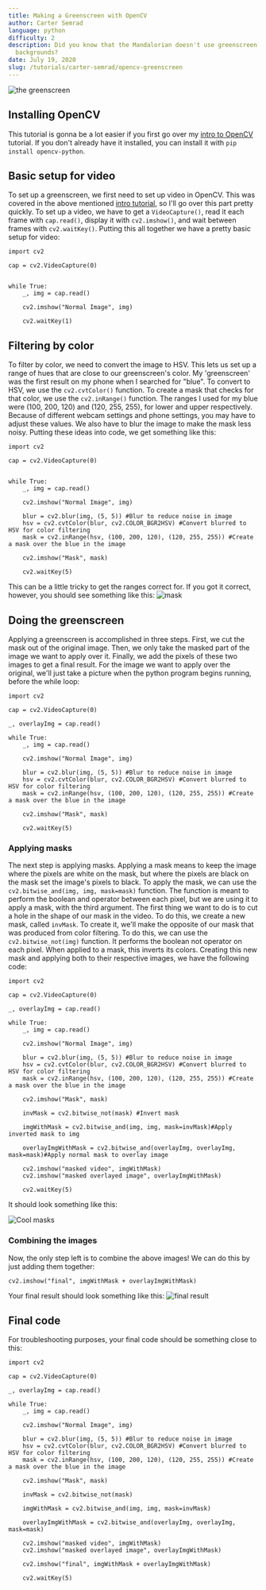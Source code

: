 ```yaml
---
title: Making a Greenscreen with OpenCV
author: Carter Semrad
language: python
difficulty: 2
description: Did you know that the Mandalorian doesn't use greenscreen for their
  backgrounds?
date: July 19, 2020
slug: /tutorials/carter-semrad/opencv-greenscreen
---
```

![the greenscreen](../../images/opencv-greenscreen/example.png)

## Installing OpenCV
This tutorial is gonna be a lot easier if you first go over my [intro to OpenCV](https://codedecatur.org/tutorials/python/opencv-intro) tutorial. If you don't already have it installed, you can install it with `pip install opencv-python`. 

## Basic setup for video
To set up a greenscreen, we first need to set up video in OpenCV. This was covered in the above mentioned [intro tutorial](https://codedecatur.org/tutorials/python/opencv-intro), so I'll go over this part pretty quickly. To set up a video, we have to get a `VideoCapture()`, read it each frame with `cap.read()`, display it with `cv2.imshow()`, and wait between frames with `cv2.waitKey()`. Putting this all together we have a pretty basic setup for video:

```
import cv2

cap = cv2.VideoCapture(0)


while True:
    _, img = cap.read()

    cv2.imshow("Normal Image", img)

    cv2.waitKey(1)
```

## Filtering by color
To filter by color, we need to convert the image to HSV. This lets us set up a range of hues that are close to our greenscreen's color. My 'greenscreen' was the first result on my phone when I searched for "blue". To convert to HSV, we use the `cv2.cvtColor()` function. To create a mask that checks for that color, we use the `cv2.inRange()` function. The ranges I used for my blue were (100, 200, 120) and (120, 255, 255), for lower and upper respectively. Because of different webcam settings and phone settings, you may have to adjust these values. We also have to blur the image to make the mask less noisy. Putting these ideas into code, we get something like this:

```
import cv2

cap = cv2.VideoCapture(0)


while True:
    _, img = cap.read()

    cv2.imshow("Normal Image", img)

    blur = cv2.blur(img, (5, 5)) #Blur to reduce noise in image
    hsv = cv2.cvtColor(blur, cv2.COLOR_BGR2HSV) #Convert blurred to HSV for color filtering
    mask = cv2.inRange(hsv, (100, 200, 120), (120, 255, 255)) #Create a mask over the blue in the image

    cv2.imshow("Mask", mask)

    cv2.waitKey(5)
```



This can be a little tricky to get the ranges correct for. If you got it correct, however, you should see something like this:
![mask](../../images/opencv-greenscreen/mask.png)

## Doing the greenscreen
Applying a greenscreen is accomplished in three steps. First, we cut the mask out of the original image. Then, we only take the masked part of the image we want to apply over it. Finally, we add the pixels of these two images to get a final result. For the image we want to apply over the original, we'll just take a picture when the python program begins running, before the while loop:

```
import cv2

cap = cv2.VideoCapture(0)

_, overlayImg = cap.read()

while True:
    _, img = cap.read()

    cv2.imshow("Normal Image", img)

    blur = cv2.blur(img, (5, 5)) #Blur to reduce noise in image
    hsv = cv2.cvtColor(blur, cv2.COLOR_BGR2HSV) #Convert blurred to HSV for color filtering
    mask = cv2.inRange(hsv, (100, 200, 120), (120, 255, 255)) #Create a mask over the blue in the image

    cv2.imshow("Mask", mask)

    cv2.waitKey(5)
```
### Applying masks
 The next step is applying masks. Applying a mask means to keep the image where the pixels are white on the mask, but where the pixels are black on the mask set the image's pixels to black. To apply the mask, we can use the `cv2.bitwise_and(img, img, mask=mask)` function. The function is meant to perform the boolean and operator between each pixel, but we are using it to apply a mask, with the third argument. The first thing we want to do is to cut a hole in the shape of our mask in the video. To do this, we create a new mask, called `invMask`. To create it, we'll make the opposite of our mask that was produced from color filtering. To do this, we can use the `cv2.bitwise_not(img)` function. It performs the boolean not operator on each pixel. When applied to a mask, this inverts its colors. Creating this new mask and applying both to their respective images, we have the following code:

```
import cv2

cap = cv2.VideoCapture(0)

_, overlayImg = cap.read()

while True:
    _, img = cap.read()

    cv2.imshow("Normal Image", img)

    blur = cv2.blur(img, (5, 5)) #Blur to reduce noise in image
    hsv = cv2.cvtColor(blur, cv2.COLOR_BGR2HSV) #Convert blurred to HSV for color filtering
    mask = cv2.inRange(hsv, (100, 200, 120), (120, 255, 255)) #Create a mask over the blue in the image

    cv2.imshow("Mask", mask)

    invMask = cv2.bitwise_not(mask) #Invert mask

    imgWithMask = cv2.bitwise_and(img, img, mask=invMask)#Apply inverted mask to img

    overlayImgWithMask = cv2.bitwise_and(overlayImg, overlayImg, mask=mask)#Apply normal mask to overlay image

    cv2.imshow("masked video", imgWithMask)
    cv2.imshow("masked overlayed image", overlayImgWithMask)

    cv2.waitKey(5)
```

It should look something like this:

![Cool masks](../../images/opencv-greenscreen/mask2.png)

### Combining the images
Now, the only step left is to combine the above images! We can do this by just adding them together:
```
cv2.imshow("final", imgWithMask + overlayImgWithMask)
```

Your final result should look something like this:
![final result](../../images/opencv-greenscreen/final.png)

## Final code
For troubleshooting purposes, your final code should be something close to this:
```
import cv2

cap = cv2.VideoCapture(0)

_, overlayImg = cap.read()

while True:
    _, img = cap.read()

    cv2.imshow("Normal Image", img)

    blur = cv2.blur(img, (5, 5)) #Blur to reduce noise in image
    hsv = cv2.cvtColor(blur, cv2.COLOR_BGR2HSV) #Convert blurred to HSV for color filtering
    mask = cv2.inRange(hsv, (100, 200, 120), (120, 255, 255)) #Create a mask over the blue in the image

    cv2.imshow("Mask", mask)

    invMask = cv2.bitwise_not(mask)

    imgWithMask = cv2.bitwise_and(img, img, mask=invMask)

    overlayImgWithMask = cv2.bitwise_and(overlayImg, overlayImg, mask=mask)

    cv2.imshow("masked video", imgWithMask)
    cv2.imshow("masked overlayed image", overlayImgWithMask)

    cv2.imshow("final", imgWithMask + overlayImgWithMask)

    cv2.waitKey(5)
```
